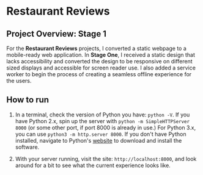 # Restaurant Reviews

## Project Overview: Stage 1

For the **Restaurant Reviews** projects, I converted a static webpage to a mobile-ready web application. In **Stage One**, I received a static design that lacks accessibility and converted the design to be responsive on different sized displays and accessible for screen reader use. I also added a service worker to begin the process of creating a seamless offline experience for the users.

## How to run

1. In a terminal, check the version of Python you have: `python -V`. If you have Python 2.x, spin up the server with `python -m SimpleHTTPServer 8000` (or some other port, if port 8000 is already in use.) For Python 3.x, you can use `python3 -m http.server 8000`. If you don't have Python installed, navigate to Python's [website](https://www.python.org/) to download and install the software.

2. With your server running, visit the site: `http://localhost:8000`, and look around for a bit to see what the current experience looks like.
